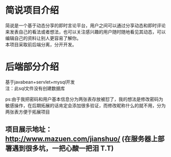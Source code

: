 
简说项目介绍
==

  简说是一个基于动态分享的即时言论平台，用户之间可以通过分享动态和即时评论来发表自己的看法或者想法，也可以关注感兴趣的用户随时随地看见其动态，可以编辑自己的资料让别人更容易了解你。  
  本项目采取前后端分离，分开开发。
  
后端部分介绍
=
基于javabean+servlet+mysql开发   
注：此sql文件没有创建数据库   

ps:由于我把密码和用户基本信息分为两张表存放被怼了，我的想法是修改密码为敏感操作，在后期拓展的话肯定会添加很多验证，而修改昵称什么的就不用，分为两张表方便于拓展项目   

项目展示地址：http://www.mazuen.com/jianshuo/ (在服务器上部署遇到很多坑，一把心酸一把泪 T.T)
---
